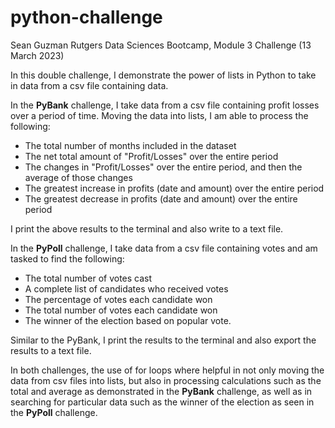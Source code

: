 # python-challenge

Sean Guzman
Rutgers Data Sciences Bootcamp, Module 3 Challenge (13 March 2023)

In this double challenge, I demonstrate the power of lists in Python to take in data from a csv file containing data.

In the **PyBank** challenge, I take data from a csv file containing profit losses over a period of time.  Moving the data into lists, I am able to process the following:

* The total number of months included in the dataset
* The net total amount of "Profit/Losses" over the entire period
* The changes in "Profit/Losses" over the entire period, and then the average of those changes
* The greatest increase in profits (date and amount) over the entire period
* The greatest decrease in profits (date and amount) over the entire period

I print the above results to the terminal and also write to a text file.


In the **PyPoll** challenge, I take data from a csv file containing votes and am tasked to find the following: 

* The total number of votes cast
* A complete list of candidates who received votes
* The percentage of votes each candidate won
* The total number of votes each candidate won
* The winner of the election based on popular vote.

Similar to the PyBank, I print the results to the terminal and also export the results to a text file.

In both challenges, the use of for loops where helpful in not only moving the data from csv files into lists, but also in processing calculations such as the total and average as demonstrated in the **PyBank** challenge, as well as in searching for particular data such as the winner of the election as seen in the **PyPoll** challenge.
